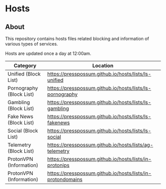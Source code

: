 # Hosts
## About
This repository contains hosts files related blocking and information of various types of services.

Hosts are updated once a day at 12:00am.

| Category                | Location                                                  |
|-------------------------|-----------------------------------------------------------|
| Unified (Block List)    | https://presspossum.github.io/hosts/lists/ls-unified      |
| Pornography (Block List)| https://presspossum.github.io/hosts/lists/ls-pornography  |
| Gambling (Block List)   | https://presspossum.github.io/hosts/lists/ls-gambling     |
| Fake News (Block List)  | https://presspossum.github.io/hosts/lists/ls-fakenews     |
| Social (Block List)     | https://presspossum.github.io/hosts/lists/ls-social       |
| Telemetry (Block List)  | https://presspossum.github.io/hosts/lists/ag-telemetry    |
| ProtonVPN (Information) | https://presspossum.github.io/hosts/lists/in-protonips    |
| ProtonVPN (Information) | https://presspossum.github.io/hosts/lists/in-protondomains|
